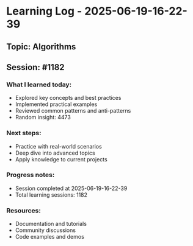 # Learning Log - 2025-06-19-16-22-39

## Topic: Algorithms
## Session: #1182

### What I learned today:
- Explored key concepts and best practices
- Implemented practical examples  
- Reviewed common patterns and anti-patterns
- Random insight: 4473

### Next steps:
- Practice with real-world scenarios
- Deep dive into advanced topics
- Apply knowledge to current projects

### Progress notes:
- Session completed at 2025-06-19-16-22-39
- Total learning sessions: 1182

### Resources:
- Documentation and tutorials
- Community discussions
- Code examples and demos
